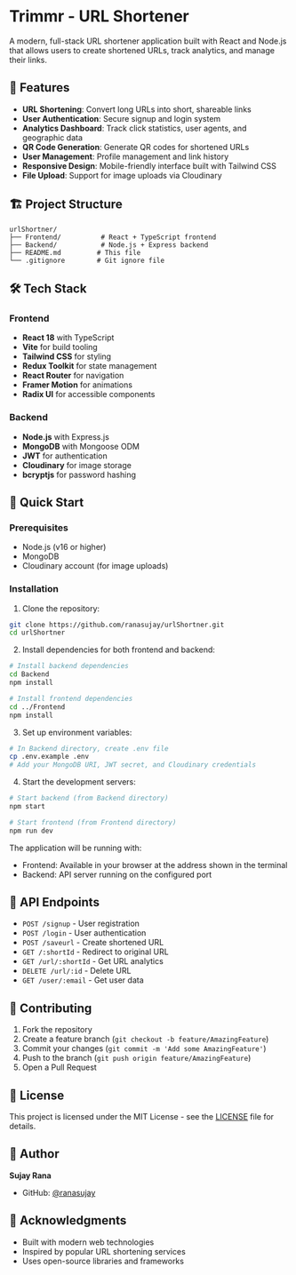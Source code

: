 # Trimmr - URL Shortener

A modern, full-stack URL shortener application built with React and Node.js that allows users to create shortened URLs, track analytics, and manage their links.

## 🚀 Features

- **URL Shortening**: Convert long URLs into short, shareable links
- **User Authentication**: Secure signup and login system
- **Analytics Dashboard**: Track click statistics, user agents, and geographic data
- **QR Code Generation**: Generate QR codes for shortened URLs
- **User Management**: Profile management and link history
- **Responsive Design**: Mobile-friendly interface built with Tailwind CSS
- **File Upload**: Support for image uploads via Cloudinary

## 🏗️ Project Structure

```
urlShortner/
├── Frontend/          # React + TypeScript frontend
├── Backend/           # Node.js + Express backend
├── README.md         # This file
└── .gitignore        # Git ignore file
```

## 🛠️ Tech Stack

### Frontend
- **React 18** with TypeScript
- **Vite** for build tooling
- **Tailwind CSS** for styling
- **Redux Toolkit** for state management
- **React Router** for navigation
- **Framer Motion** for animations
- **Radix UI** for accessible components

### Backend
- **Node.js** with Express.js
- **MongoDB** with Mongoose ODM
- **JWT** for authentication
- **Cloudinary** for image storage
- **bcryptjs** for password hashing

## 🚀 Quick Start

### Prerequisites
- Node.js (v16 or higher)
- MongoDB
- Cloudinary account (for image uploads)

### Installation

1. Clone the repository:
```bash
git clone https://github.com/ranasujay/urlShortner.git
cd urlShortner
```

2. Install dependencies for both frontend and backend:
```bash
# Install backend dependencies
cd Backend
npm install

# Install frontend dependencies
cd ../Frontend
npm install
```

3. Set up environment variables:
```bash
# In Backend directory, create .env file
cp .env.example .env
# Add your MongoDB URI, JWT secret, and Cloudinary credentials
```

4. Start the development servers:
```bash
# Start backend (from Backend directory)
npm start

# Start frontend (from Frontend directory)
npm run dev
```

The application will be running with:
- Frontend: Available in your browser at the address shown in the terminal
- Backend: API server running on the configured port

## 📡 API Endpoints

- `POST /signup` - User registration
- `POST /login` - User authentication
- `POST /saveurl` - Create shortened URL
- `GET /:shortId` - Redirect to original URL
- `GET /url/:shortId` - Get URL analytics
- `DELETE /url/:id` - Delete URL
- `GET /user/:email` - Get user data

## 🤝 Contributing

1. Fork the repository
2. Create a feature branch (`git checkout -b feature/AmazingFeature`)
3. Commit your changes (`git commit -m 'Add some AmazingFeature'`)
4. Push to the branch (`git push origin feature/AmazingFeature`)
5. Open a Pull Request

## 📝 License

This project is licensed under the MIT License - see the [LICENSE](LICENSE) file for details.

## 👤 Author

**Sujay Rana**
- GitHub: [@ranasujay](https://github.com/ranasujay)

## 🙏 Acknowledgments

- Built with modern web technologies
- Inspired by popular URL shortening services
- Uses open-source libraries and frameworks
